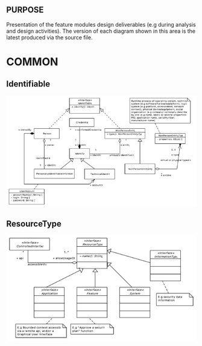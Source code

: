 ## PURPOSE
Presentation of the feature modules design deliverables (e.g during analysis and design activities).
The version of each diagram shown in this area is the latest produced via the source file.

# COMMON

## Identifiable
![image](Identifiable_description.PNG)

## ResourceType
![image](ResourceType_description.PNG)